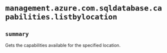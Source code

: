# `management.azure.com.sqldatabase.capabilities.listbylocation`

## `summary`
Gets the capabilities available for the specified location.


